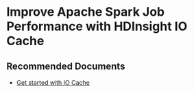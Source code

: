 <properties
    pageTitle="Improve Spark application performance using IO cache"
    description="Improve Apache Spark jobs performance with HDInsight IO Cache"
    service="microsoft.hdinsight"
    resource="clusters"
    authors="csunilkumar"
    ms.author="sunilkc"
    displayOrder=""
    selfHelpType="Generic"
    supportTopicIds="32629075"
    resourceTags=""
    productPesIds="15078"
    cloudEnvironments="public"
	articleId="8aa8f71a-c91a-4d6e-8894-864987ce1f30"
/>
# Improve Apache Spark Job Performance with HDInsight IO Cache
 
## **Recommended Documents**

* [Get started with IO Cache](https://azure.microsoft.com/blog/apache-spark-speedup-with-hdinsight-io-cache/)
